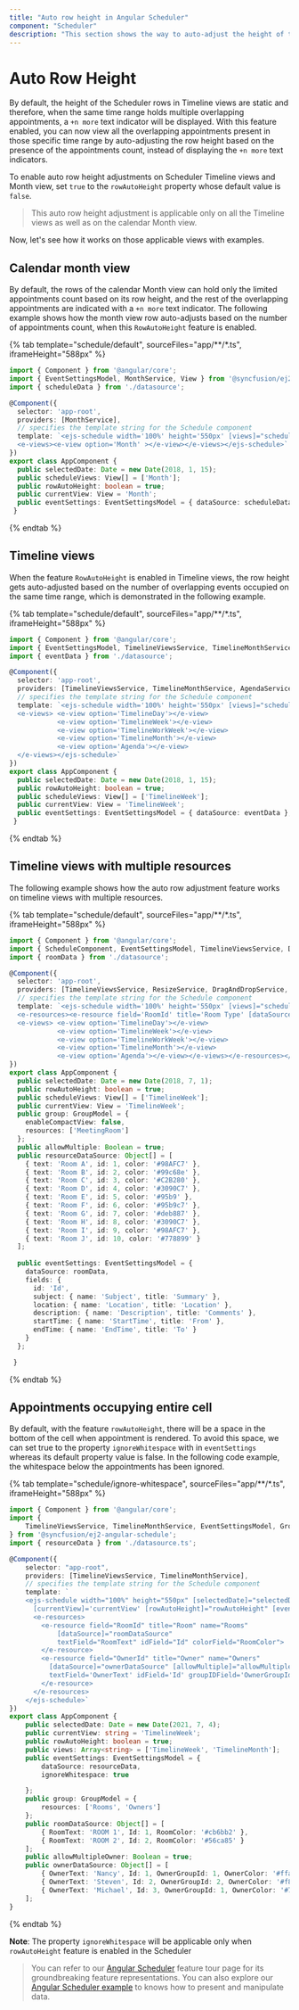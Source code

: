 ```yaml
---
title: "Auto row height in Angular Scheduler"
component: "Scheduler"
description: "This section shows the way to auto-adjust the height of the work-cells of Scheduler based on the number of appointments present in those time ranges."
---
```


# Auto Row Height

By default, the height of the Scheduler rows in Timeline views are static and therefore, when the same time range holds multiple overlapping appointments, a `+n more` text indicator will be displayed. With this feature enabled, you can now view all the overlapping appointments present in those specific time range by auto-adjusting the row height based on the presence of the appointments count, instead of displaying the `+n more` text indicators.

To enable auto row height adjustments on Scheduler Timeline views and Month view, set `true` to the `rowAutoHeight` property whose default value is `false`.

> This auto row height adjustment is applicable only on all the Timeline views as well as on the calendar Month view.

Now, let's see how it works on those applicable views with examples.

## Calendar month view

By default, the rows of the calendar Month view can hold only the limited appointments count based on its row height, and the rest of the overlapping appointments are indicated with a `+n more` text indicator. The following example shows how the month view row auto-adjusts based on the number of appointments count, when this `RowAutoHeight` feature is enabled.

{% tab template="schedule/default", sourceFiles="app/**/*.ts", iframeHeight="588px" %}

```typescript
import { Component } from '@angular/core';
import { EventSettingsModel, MonthService, View } from '@syncfusion/ej2-angular-schedule';
import { scheduleData } from './datasource';

@Component({
  selector: 'app-root',
  providers: [MonthService],
  // specifies the template string for the Schedule component
  template: `<ejs-schedule width='100%' height='550px' [views]="scheduleViews" [rowAutoHeight]="rowAutoHeight" [selectedDate]="selectedDate" [eventSettings]="eventSettings" [currentView]="currentView">
  <e-views><e-view option='Month' ></e-view></e-views></ejs-schedule>`
})
export class AppComponent {
  public selectedDate: Date = new Date(2018, 1, 15);
  public scheduleViews: View[] = ['Month'];
  public rowAutoHeight: boolean = true;
  public currentView: View = 'Month';
  public eventSettings: EventSettingsModel = { dataSource: scheduleData };
 }
```

{% endtab %}

## Timeline views

When the feature `RowAutoHeight` is enabled in Timeline views, the row height gets auto-adjusted based on the number of overlapping events occupied on the same time range, which is demonstrated in the following example.

{% tab template="schedule/default", sourceFiles="app/**/*.ts", iframeHeight="588px" %}

```typescript
import { Component } from '@angular/core';
import { EventSettingsModel, TimelineViewsService, TimelineMonthService, AgendaService, View } from '@syncfusion/ej2-angular-schedule';
import { eventData } from './datasource';

@Component({
  selector: 'app-root',
  providers: [TimelineViewsService, TimelineMonthService, AgendaService],
  // specifies the template string for the Schedule component
  template: `<ejs-schedule width='100%' height='550px' [views]="scheduleViews" [selectedDate]="selectedDate" [eventSettings]="eventSettings" [rowAutoHeight]="rowAutoHeight" [currentView]="currentView">
  <e-views> <e-view option='TimelineDay'></e-view>
            <e-view option='TimelineWeek'></e-view>
            <e-view option='TimelineWorkWeek'></e-view>
            <e-view option='TimelineMonth'></e-view>
            <e-view option='Agenda'></e-view>
  </e-views></ejs-schedule>`
})
export class AppComponent {
  public selectedDate: Date = new Date(2018, 1, 15);
  public rowAutoHeight: boolean = true;
  public scheduleViews: View[] = ['TimelineWeek'];
  public currentView: View = 'TimelineWeek';
  public eventSettings: EventSettingsModel = { dataSource: eventData };
 }
```

{% endtab %}

## Timeline views with multiple resources

The following example shows how the auto row adjustment feature works on timeline views with multiple resources.

{% tab template="schedule/default", sourceFiles="app/**/*.ts", iframeHeight="588px" %}

```typescript
import { Component } from '@angular/core';
import { ScheduleComponent, EventSettingsModel, TimelineViewsService, DragAndDropService, GroupModel, ResizeService, View, TimelineMonthService, AgendaService } from '@syncfusion/ej2-angular-schedule';
import { roomData } from './datasource';

@Component({
  selector: 'app-root',
  providers: [TimelineViewsService, ResizeService, DragAndDropService, TimelineMonthService, AgendaService],
  // specifies the template string for the Schedule component
  template: `<ejs-schedule width='100%' height='550px' [views]="scheduleViews" [selectedDate]="selectedDate" [eventSettings]="eventSettings"  [group]="group" [currentView]="currentView" [rowAutoHeight]="rowAutoHeight">
  <e-resources><e-resource field='RoomId' title='Room Type' [dataSource]='resourceDataSource' [allowMultiple]='allowMultiple' name='MeetingRoom' textField='text' idField='id' colorField='color'></e-resource>
  <e-views> <e-view option='TimelineDay'></e-view>
            <e-view option='TimelineWeek'></e-view>
            <e-view option='TimelineWorkWeek'></e-view>
            <e-view option='TimelineMonth'></e-view>
            <e-view option='Agenda'></e-view></e-views></e-resources></ejs-schedule>`
})
export class AppComponent {
  public selectedDate: Date = new Date(2018, 7, 1);
  public rowAutoHeight: boolean = true;
  public scheduleViews: View[] = ['TimelineWeek'];
  public currentView: View = 'TimelineWeek';
  public group: GroupModel = {
    enableCompactView: false,
    resources: ['MeetingRoom']
  };
  public allowMultiple: Boolean = true;
  public resourceDataSource: Object[] = [
    { text: 'Room A', id: 1, color: '#98AFC7' },
    { text: 'Room B', id: 2, color: '#99c68e' },
    { text: 'Room C', id: 3, color: '#C2B280' },
    { text: 'Room D', id: 4, color: '#3090C7' },
    { text: 'Room E', id: 5, color: '#95b9' },
    { text: 'Room F', id: 6, color: '#95b9c7' },
    { text: 'Room G', id: 7, color: '#deb887' },
    { text: 'Room H', id: 8, color: '#3090C7' },
    { text: 'Room I', id: 9, color: '#98AFC7' },
    { text: 'Room J', id: 10, color: '#778899' }
  ];
  
  public eventSettings: EventSettingsModel = {
    dataSource: roomData,
    fields: {
      id: 'Id',
      subject: { name: 'Subject', title: 'Summary' },
      location: { name: 'Location', title: 'Location' },
      description: { name: 'Description', title: 'Comments' },
      startTime: { name: 'StartTime', title: 'From' },
      endTime: { name: 'EndTime', title: 'To' }
    }
  };

 }
```

{% endtab %}

## Appointments occupying entire cell

By default, with the feature `rowAutoHeight`, there will be a space in the bottom of the cell when appointment is rendered. To avoid this space, we can set true to the property `ignoreWhitespace` with in `eventSettings` whereas its default property value is false. In the following code example, the whitespace below the appointments has been ignored.

{% tab template="schedule/ignore-whitespace", sourceFiles="app/**/*.ts", iframeHeight="588px" %}

```typescript
import { Component } from '@angular/core';
import {
    TimelineViewsService, TimelineMonthService, EventSettingsModel, GroupModel
} from '@syncfusion/ej2-angular-schedule';
import { resourceData } from './datasource.ts';

@Component({
    selector: "app-root",
    providers: [TimelineViewsService, TimelineMonthService],
    // specifies the template string for the Schedule component
    template: `
    <ejs-schedule width="100%" height="550px" [selectedDate]="selectedDate" [views]="views"
      [currentView]='currentView' [rowAutoHeight]="rowAutoHeight" [eventSettings]="eventSettings" [group]='group'>
      <e-resources>
        <e-resource field="RoomId" title="Room" name="Rooms"
            [dataSource]="roomDataSource"
            textField="RoomText" idField="Id" colorField="RoomColor">
        </e-resource>
        <e-resource field="OwnerId" title="Owner" name="Owners"
          [dataSource]="ownerDataSource" [allowMultiple]="allowMultipleCategory"
          textField='OwnerText' idField='Id' groupIDField='OwnerGroupId' colorField='OwnerColor'>
        </e-resource>
      </e-resources>
    </ejs-schedule>`
})
export class AppComponent {
    public selectedDate: Date = new Date(2021, 7, 4);
    public currentView: string = 'TimelineWeek';
    public rowAutoHeight: boolean = true;
    public views: Array<string> = ['TimelineWeek', 'TimelineMonth'];
    public eventSettings: EventSettingsModel = {
        dataSource: resourceData,
        ignoreWhitespace: true

    };
    public group: GroupModel = {
        resources: ['Rooms', 'Owners']
    };
    public roomDataSource: Object[] = [
        { RoomText: 'ROOM 1', Id: 1, RoomColor: '#cb6bb2' },
        { RoomText: 'ROOM 2', Id: 2, RoomColor: '#56ca85' }
    ];
    public allowMultipleOwner: Boolean = true;
    public ownerDataSource: Object[] = [
        { OwnerText: 'Nancy', Id: 1, OwnerGroupId: 1, OwnerColor: '#ffaa00' },
        { OwnerText: 'Steven', Id: 2, OwnerGroupId: 2, OwnerColor: '#f8a398' },
        { OwnerText: 'Michael', Id: 3, OwnerGroupId: 1, OwnerColor: '#7499e1' }
    ];
}
```

{% endtab %}

**Note**: The property `ignoreWhitespace` will be applicable only when `rowAutoHeight` feature is enabled in the Scheduler

> You can refer to our [Angular Scheduler](https://www.syncfusion.com/angular-ui-components/angular-scheduler) feature tour page for its groundbreaking feature representations. You can also explore our [Angular Scheduler example](https://ej2.syncfusion.com/angular/demos/#/material/schedule/overview) to knows how to present and manipulate data.
